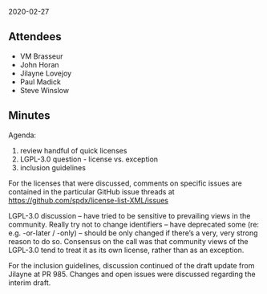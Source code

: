 2020-02-27

## Attendees

  - VM Brasseur
  - John Horan
  - Jilayne Lovejoy
  - Paul Madick
  - Steve Winslow

## Minutes

Agenda:

1.  review handful of quick licenses
2.  LGPL-3.0 question - license vs. exception
3.  inclusion guidelines

For the licenses that were discussed, comments on specific issues are
contained in the particular GitHub issue threads at
<https://github.com/spdx/license-list-XML/issues>

LGPL-3.0 discussion – have tried to be sensitive to prevailing views in
the community. Really try not to change identifiers – have deprecated
some (re: e.g. -or-later / -only) – should be only changed if there’s a
very, very strong reason to do so. Consensus on the call was that
community views of the LGPL-3.0 tend to treat it as its own license,
rather than as an exception.

For the inclusion guidelines, discussion continued of the draft update
from Jilayne at PR 985. Changes and open issues were discussed regarding
the interim draft.
